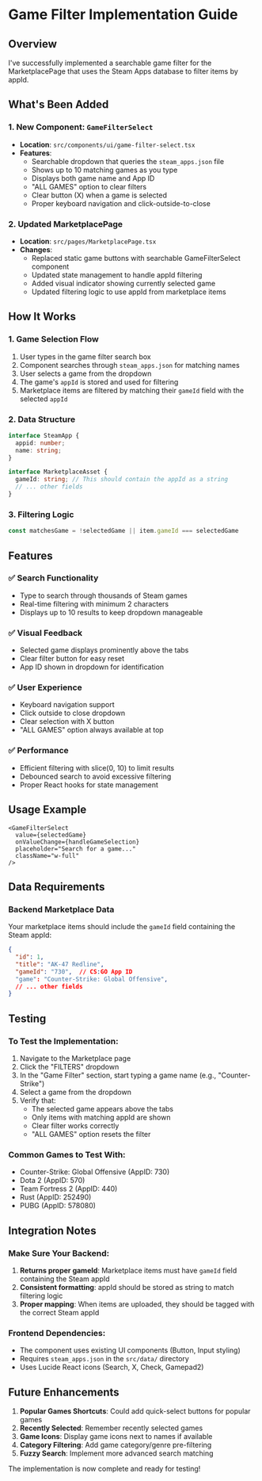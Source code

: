 # Game Filter Implementation Guide

## Overview
I've successfully implemented a searchable game filter for the MarketplacePage that uses the Steam Apps database to filter items by appId.

## What's Been Added

### 1. New Component: `GameFilterSelect`
- **Location**: `src/components/ui/game-filter-select.tsx`
- **Features**:
  - Searchable dropdown that queries the `steam_apps.json` file
  - Shows up to 10 matching games as you type
  - Displays both game name and App ID
  - "ALL GAMES" option to clear filters
  - Clear button (X) when a game is selected
  - Proper keyboard navigation and click-outside-to-close

### 2. Updated MarketplacePage
- **Location**: `src/pages/MarketplacePage.tsx`
- **Changes**:
  - Replaced static game buttons with searchable GameFilterSelect component
  - Updated state management to handle appId filtering
  - Added visual indicator showing currently selected game
  - Updated filtering logic to use appId from marketplace items

## How It Works

### 1. Game Selection Flow
1. User types in the game filter search box
2. Component searches through `steam_apps.json` for matching names
3. User selects a game from the dropdown
4. The game's `appId` is stored and used for filtering
5. Marketplace items are filtered by matching their `gameId` field with the selected `appId`

### 2. Data Structure
```typescript
interface SteamApp {
  appid: number;
  name: string;
}

interface MarketplaceAsset {
  gameId: string; // This should contain the appId as a string
  // ... other fields
}
```

### 3. Filtering Logic
```typescript
const matchesGame = !selectedGame || item.gameId === selectedGame
```

## Features

### ✅ Search Functionality
- Type to search through thousands of Steam games
- Real-time filtering with minimum 2 characters
- Displays up to 10 results to keep dropdown manageable

### ✅ Visual Feedback
- Selected game displays prominently above the tabs
- Clear filter button for easy reset
- App ID shown in dropdown for identification

### ✅ User Experience
- Keyboard navigation support
- Click outside to close dropdown
- Clear selection with X button
- "ALL GAMES" option always available at top

### ✅ Performance
- Efficient filtering with slice(0, 10) to limit results
- Debounced search to avoid excessive filtering
- Proper React hooks for state management

## Usage Example

```tsx
<GameFilterSelect
  value={selectedGame}
  onValueChange={handleGameSelection}
  placeholder="Search for a game..."
  className="w-full"
/>
```

## Data Requirements

### Backend Marketplace Data
Your marketplace items should include the `gameId` field containing the Steam appId:

```json
{
  "id": 1,
  "title": "AK-47 Redline",
  "gameId": "730",  // CS:GO App ID
  "game": "Counter-Strike: Global Offensive",
  // ... other fields
}
```

## Testing

### To Test the Implementation:
1. Navigate to the Marketplace page
2. Click the "FILTERS" dropdown
3. In the "Game Filter" section, start typing a game name (e.g., "Counter-Strike")
4. Select a game from the dropdown
5. Verify that:
   - The selected game appears above the tabs
   - Only items with matching appId are shown
   - Clear filter works correctly
   - "ALL GAMES" option resets the filter

### Common Games to Test With:
- Counter-Strike: Global Offensive (AppID: 730)
- Dota 2 (AppID: 570)  
- Team Fortress 2 (AppID: 440)
- Rust (AppID: 252490)
- PUBG (AppID: 578080)

## Integration Notes

### Make Sure Your Backend:
1. **Returns proper gameId**: Marketplace items must have `gameId` field containing the Steam appId
2. **Consistent formatting**: appId should be stored as string to match filtering logic
3. **Proper mapping**: When items are uploaded, they should be tagged with the correct Steam appId

### Frontend Dependencies:
- The component uses existing UI components (Button, Input styling)
- Requires `steam_apps.json` in the `src/data/` directory
- Uses Lucide React icons (Search, X, Check, Gamepad2)

## Future Enhancements

1. **Popular Games Shortcuts**: Could add quick-select buttons for popular games
2. **Recently Selected**: Remember recently selected games
3. **Game Icons**: Display game icons next to names if available
4. **Category Filtering**: Add game category/genre pre-filtering
5. **Fuzzy Search**: Implement more advanced search matching

The implementation is now complete and ready for testing!

